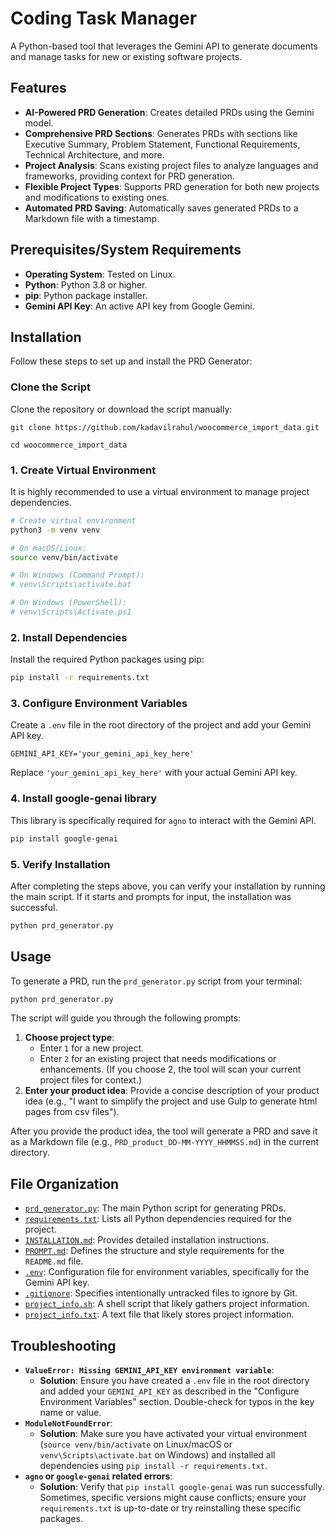 # Coding Task Manager

A Python-based tool that leverages the Gemini API to generate documents and manage tasks for new or existing software projects.

## Features

*   **AI-Powered PRD Generation**: Creates detailed PRDs using the Gemini model.
*   **Comprehensive PRD Sections**: Generates PRDs with sections like Executive Summary, Problem Statement, Functional Requirements, Technical Architecture, and more.
*   **Project Analysis**: Scans existing project files to analyze languages and frameworks, providing context for PRD generation.
*   **Flexible Project Types**: Supports PRD generation for both new projects and modifications to existing ones.
*   **Automated PRD Saving**: Automatically saves generated PRDs to a Markdown file with a timestamp.

## Prerequisites/System Requirements

*   **Operating System**: Tested on Linux.
*   **Python**: Python 3.8 or higher.
*   **pip**: Python package installer.
*   **Gemini API Key**: An active API key from Google Gemini.

## Installation

Follow these steps to set up and install the PRD Generator:

### Clone the Script
Clone the repository or download the script manually:
```
git clone https://github.com/kadavilrahul/woocommerce_import_data.git
```
```
cd woocommerce_import_data
```

### 1. Create Virtual Environment

It is highly recommended to use a virtual environment to manage project dependencies.

```bash
# Create virtual environment
python3 -m venv venv

# On macOS/Linux:
source venv/bin/activate

# On Windows (Command Prompt):
# venv\Scripts\activate.bat

# On Windows (PowerShell):
# venv\Scripts\Activate.ps1
```

### 2. Install Dependencies

Install the required Python packages using pip:

```bash
pip install -r requirements.txt
```

### 3. Configure Environment Variables

Create a `.env` file in the root directory of the project and add your Gemini API key.

```
GEMINI_API_KEY='your_gemini_api_key_here'
```

Replace `'your_gemini_api_key_here'` with your actual Gemini API key.

### 4. Install google-genai library

This library is specifically required for `agno` to interact with the Gemini API.

```bash
pip install google-genai
```

### 5. Verify Installation

After completing the steps above, you can verify your installation by running the main script. If it starts and prompts for input, the installation was successful.

```bash
python prd_generator.py
```

## Usage

To generate a PRD, run the `prd_generator.py` script from your terminal:

```bash
python prd_generator.py
```

The script will guide you through the following prompts:

1.  **Choose project type**:
    *   Enter `1` for a new project.
    *   Enter `2` for an existing project that needs modifications or enhancements. (If you choose 2, the tool will scan your current project files for context.)
2.  **Enter your product idea**: Provide a concise description of your product idea (e.g., "I want to simplify the project and use Gulp to generate html pages from csv files").

After you provide the product idea, the tool will generate a PRD and save it as a Markdown file (e.g., `PRD_product_DD-MM-YYYY_HHMMSS.md`) in the current directory.

## File Organization

*   [`prd_generator.py`](prd_generator.py): The main Python script for generating PRDs.
*   [`requirements.txt`](requirements.txt): Lists all Python dependencies required for the project.
*   [`INSTALLATION.md`](INSTALLATION.md): Provides detailed installation instructions.
*   [`PROMPT.md`](PROMPT.md): Defines the structure and style requirements for the `README.md` file.
*   [`.env`](.env): Configuration file for environment variables, specifically for the Gemini API key.
*   [`.gitignore`](.gitignore): Specifies intentionally untracked files to ignore by Git.
*   [`project_info.sh`](project_info.sh): A shell script that likely gathers project information.
*   [`project_info.txt`](project_info.txt): A text file that likely stores project information.

## Troubleshooting

*   **`ValueError: Missing GEMINI_API_KEY environment variable`**:
    *   **Solution**: Ensure you have created a `.env` file in the root directory and added your `GEMINI_API_KEY` as described in the "Configure Environment Variables" section. Double-check for typos in the key name or value.
*   **`ModuleNotFoundError`**:
    *   **Solution**: Make sure you have activated your virtual environment (`source venv/bin/activate` on Linux/macOS or `venv\Scripts\activate.bat` on Windows) and installed all dependencies using `pip install -r requirements.txt`.
*   **`agno` or `google-genai` related errors**:
    *   **Solution**: Verify that `pip install google-genai` was run successfully. Sometimes, specific versions might cause conflicts; ensure your `requirements.txt` is up-to-date or try reinstalling these specific packages.
